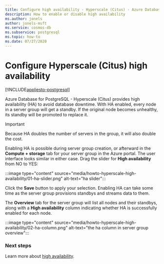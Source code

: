 ```yaml
---
title: Configure high availability - Hyperscale (Citus) - Azure Database for PostgreSQL
description: How to enable or disable high availability
ms.author: jonels
author: jonels-msft
ms.service: cosmos-db
ms.subservice: postgresql
ms.topic: how-to
ms.date: 07/27/2020
---
```


# Configure Hyperscale (Citus) high availability

[!INCLUDE[appliesto-postgresql](../includes/appliesto-postgresql.md)]

Azure Database for PostgreSQL - Hyperscale (Citus) provides high availability
(HA) to avoid database downtime. With HA enabled, every node in a server group
will get a standby. If the original node becomes unhealthy, its standby will be
promoted to replace it.

> [!IMPORTANT]
> Because HA doubles the number of servers in the group, it will also double
> the cost.

Enabling HA is possible during server group creation, or afterward in the
**Compute + storage** tab for your server group in the Azure portal. The user
interface looks similar in either case. Drag the slider for **High
availability** from NO to YES:

:::image type="content" source="media/howto-hyperscale-high-availability/01-ha-slider.png" alt-text="ha slider":::

Click the **Save** button to apply your selection. Enabling HA can take some
time as the server group provisions standbys and streams data to them.

The **Overview** tab for the server group will list all nodes and their
standbys, along with a **High availability** column indicating whether HA is
successfully enabled for each node.

:::image type="content" source="media/howto-hyperscale-high-availability/02-ha-column.png" alt-text="the ha column in server group overview":::

### Next steps

Learn more about [high availability](concepts-high-availability.md).

